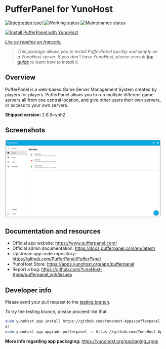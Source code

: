 <!--
N.B.: This README was automatically generated by https://github.com/YunoHost/apps/tree/master/tools/README-generator
It shall NOT be edited by hand.
-->

# PufferPanel for YunoHost

[![Integration level](https://dash.yunohost.org/integration/pufferpanel.svg)](https://dash.yunohost.org/appci/app/pufferpanel) ![Working status](https://ci-apps.yunohost.org/ci/badges/pufferpanel.status.svg) ![Maintenance status](https://ci-apps.yunohost.org/ci/badges/pufferpanel.maintain.svg)

[![Install PufferPanel with YunoHost](https://install-app.yunohost.org/install-with-yunohost.svg)](https://install-app.yunohost.org/?app=pufferpanel)

*[Lire ce readme en français.](./README_fr.md)*

> *This package allows you to install PufferPanel quickly and simply on a YunoHost server.
If you don't have YunoHost, please consult [the guide](https://yunohost.org/#/install) to learn how to install it.*

## Overview

PufferPanel is a web-based Game Server Management System created by players for players. PufferPanel allows you to run multiple different game servers all from one central location, and give other users their own servers, or access to your own servers.

**Shipped version:** 2.6.9~ynh2

## Screenshots

![Screenshot of PufferPanel](./doc/screenshots/serverlist.png)

## Documentation and resources

* Official app website: <https://www.pufferpanel.com/>
* Official admin documentation: <https://docs.pufferpanel.com/en/latest/>
* Upstream app code repository: <https://github.com/PufferPanel/PufferPanel>
* YunoHost Store: <https://apps.yunohost.org/app/pufferpanel>
* Report a bug: <https://github.com/YunoHost-Apps/pufferpanel_ynh/issues>

## Developer info

Please send your pull request to the [testing branch](https://github.com/YunoHost-Apps/pufferpanel_ynh/tree/testing).

To try the testing branch, please proceed like that.

``` bash
sudo yunohost app install https://github.com/YunoHost-Apps/pufferpanel_ynh/tree/testing --debug
or
sudo yunohost app upgrade pufferpanel -u https://github.com/YunoHost-Apps/pufferpanel_ynh/tree/testing --debug
```

**More info regarding app packaging:** <https://yunohost.org/packaging_apps>
